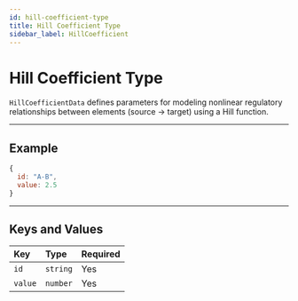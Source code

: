 ```yaml
---
id: hill-coefficient-type
title: Hill Coefficient Type
sidebar_label: HillCoefficient
---
```


# Hill Coefficient Type

`HillCoefficientData` defines parameters for modeling nonlinear regulatory relationships between elements (source → target) using a Hill function.

---

## Example

```js
{
  id: "A-B",
  value: 2.5
}
```

---

## Keys and Values

| Key | Type | Required |
|:----|:-----|:---------|
| `id` | `string` | Yes |
| `value` | `number` | Yes |
